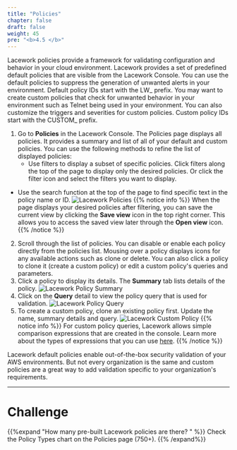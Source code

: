 ```yaml
---
title: "Policies"
chapter: false
draft: false
weight: 45
pre: "<b>4.5 </b>"
---
```


Lacework policies provide a framework for validating configuration and behavior in your cloud environment. Lacework provides a set of predefined default policies that are visible from the Lacework Console. You can use the default policies to suppress the generation of unwanted alerts in your environment. Default policy IDs start with the LW_ prefix. You may want to create custom policies that check for unwanted behavior in your environment such as Telnet being used in your environment. You can also customize the triggers and severities for custom policies. Custom policy IDs start with the CUSTOM_ prefix.

1. Go to **Policies** in the Lacework Console. The Policies page displays all policies. It provides a summary and list of all of your default and custom policies. You can use the following methods to refine the list of displayed policies:
   * Use filters to display a subset of specific policies. Click filters along the top of the page to display only the desired policies. Or click the filter icon and select the filters you want to display.
* Use the search function at the top of the page to find specific text in the policy name or ID.
![Lacework Policies](/images/lacework-policies.png)
{{% notice info %}}
When the page displays your desired policies after filtering, you can save the current view by clicking the **Save view** icon in the top right corner. This allows you to access the saved view later through the **Open view** icon.
{{% /notice %}}
2. Scroll through the list of policies. You can disable or enable each policy directly from the policies list. Mousing over a policy displays icons for any available actions such as clone or delete. You can also click a policy to clone it (create a custom policy) or edit a custom policy's queries and parameters.
3. Click a policy to display its details. The **Summary** tab lists details of the policy.
![Lacework Policy Summary](/images/lacework-policy-summary.png)
4. Click on the **Query** detail to view the policy query that is used for validation.
![Lacework Policy Query](/images/lacework-policy-query.png)
5. To create a custom policy, clone an existing policy first. Update the name, summary details and query.
![Lacework Custom Policy](/images/lacework-custom-policy.png)
{{% notice info %}}
For custom policy queries, Lacework allows simple comparison expressions that are created in the console. Learn more about the types of expressions that you can use [here](https://docs.lacework.com/create-policies#create-a-custom-policy).
{{% /notice %}}

Lacework default policies enable out-of-the-box security validation of your AWS environments. But not every organization is the same and custom policies are a great way to add validation specific to your organization's requirements.

***
# Challenge
{{%expand "How many pre-built Lacework policies are there? " %}} Check the Policy Types chart on the Policies page (750+). {{% /expand%}}
